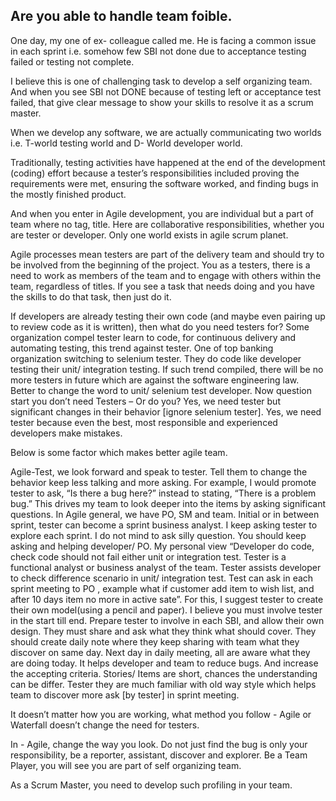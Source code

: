 ## Are you able to handle team foible.

One day, my one of ex- colleague called me. He is facing a common issue in each sprint i.e. somehow few SBI not done due to acceptance testing failed or testing not complete.

I believe this is one of challenging task to develop a self organizing team. And when you see SBI not DONE because of testing left or acceptance test failed, that give clear message to show your skills to resolve it as a scrum master.

When we develop any software, we are actually communicating two worlds i.e. T-world testing world and D- World developer world.

Traditionally, testing activities have happened at the end of the development (coding) effort because a tester’s responsibilities included proving the requirements were met, ensuring the software worked, and finding bugs in the mostly finished product.

And when you enter in Agile development, you are individual but a part of team where no tag, title. Here are collaborative responsibilities, whether you are tester or developer. Only one world exists in agile scrum planet.

Agile processes mean testers are part of the delivery team and should try to be involved from the beginning of the project. You as a testers, there is a need to work as members of the team and to engage with others within the team, regardless of titles. If you see a task that needs doing and you have the skills to do that task, then just do it.

If developers are already testing their own code (and maybe even pairing up to review code as it is written), then what do you need testers for? Some organization compel tester learn to code, for continuous delivery and automating testing, this trend against tester. One of top banking organization switching to selenium tester. They do code like developer testing their unit/ integration testing. If such trend compiled, there will be no more testers in future which are against the software engineering law. Better to change the word to unit/ selenium test developer. Now question start you don’t need Testers – Or do you? Yes, we need tester but significant changes in their behavior [ignore selenium tester]. Yes, we need tester because even the best, most responsible and experienced developers make mistakes.

Below is some factor which makes better agile team.

Agile-Test, we look forward and speak to tester. Tell them to change the behavior keep less talking and more asking. For example, I would promote tester to ask, “Is there a bug here?” instead to stating, “There is a problem bug.” This drives my team to look deeper into the items by asking significant questions. In Agile general, we have PO, SM and team. Initial or in between sprint, tester can become a sprint business analyst. I keep asking tester to explore each sprint. I do not mind to ask silly question. You should keep asking and helping developer/ PO. My personal view “Developer do code, check code should not fail either unit or integration test. Tester is a functional analyst or business analyst of the team. Tester assists developer to check difference scenario in unit/ integration test. Test can ask in each sprint meeting to PO , example what if customer add item to wish list, and after 10 days item no more in active sate”. For this, I suggest tester to create their own model(using a pencil and paper). I believe you must involve tester in the start till end. Prepare tester to involve in each SBI, and allow their own design. They must share and ask what they think what should cover. They should create daily note where they keep sharing with team what they discover on same day. Next day in daily meeting, all are aware what they are doing today. It helps developer and team to reduce bugs. And increase the accepting criteria. Stories/ Items are short, chances the understanding can be differ. Tester they are much familiar with old way style which helps team to discover more ask [by tester] in sprint meeting.

It doesn’t matter how you are working, what method you follow - Agile or Waterfall doesn’t change the need for testers.

In - Agile, change the way you look. Do not just find the bug is only your responsibility, be a reporter, assistant, discover and explorer. Be a Team Player, you will see you are part of self organizing team.

As a Scrum Master, you need to develop such profiling in your team.